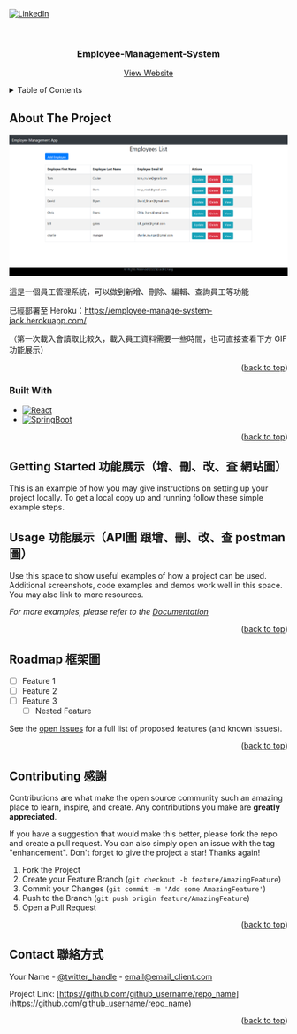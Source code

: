<div id="top"></div>
<!-- PROJECT SHIELDS -->

[![LinkedIn][linkedin-shield]][linkedin-url]

<!-- PROJECT LOGO -->
<br />
<div align="center">

<h3 align="center">Employee-Management-System</h3>

  <p align="center">
    <a href="https://employee-manage-system-jack.herokuapp.com/">View Website</a>
  </p>
</div>

<!-- TABLE OF CONTENTS -->
<details>
  <summary>Table of Contents</summary>
  <ol>
    <li>
      <a href="#about-the-project">About The Project</a>
      <ul>
        <li><a href="#built-with">Built With</a></li>
      </ul>
    </li>
    <li>
      <a href="#getting-started">Getting Started</a>
    </li>
    <li><a href="#usage">Usage</a></li>
    <li><a href="#roadmap">Roadmap</a></li>
    <li><a href="#contributing">Contributing</a></li>
    <li><a href="#contact">Contact</a></li>
  </ol>
</details>



<!-- ABOUT THE PROJECT -->
## About The Project

[![Product Name Screen Shot][product-screenshot]](https://employee-manage-system-jack.herokuapp.com/)

這是一個員工管理系統，可以做到新增、刪除、編輯、查詢員工等功能

已經部署至 Heroku：https://employee-manage-system-jack.herokuapp.com/

（第一次載入會讀取比較久，載入員工資料需要一些時間，也可直接查看下方 GIF 功能展示）

<p align="right">(<a href="#top">back to top</a>)</p>



### Built With

* [![React][React.js]][React-url]
* [![SpringBoot][SpringBoot]][SpringBoot-url]


<p align="right">(<a href="#top">back to top</a>)</p>



<!-- GETTING STARTED -->
## Getting Started 功能展示（增、刪、改、查 網站圖）

This is an example of how you may give instructions on setting up your project locally.
To get a local copy up and running follow these simple example steps.


<!-- USAGE EXAMPLES -->
## Usage 功能展示（API圖 跟增、刪、改、查 postman圖）

Use this space to show useful examples of how a project can be used. Additional screenshots, code examples and demos work well in this space. You may also link to more resources.

_For more examples, please refer to the [Documentation](https://example.com)_

<p align="right">(<a href="#top">back to top</a>)</p>



<!-- ROADMAP -->
## Roadmap 框架圖

- [ ] Feature 1
- [ ] Feature 2
- [ ] Feature 3
    - [ ] Nested Feature

See the [open issues](https://github.com/github_username/repo_name/issues) for a full list of proposed features (and known issues).

<p align="right">(<a href="#top">back to top</a>)</p>



<!-- CONTRIBUTING -->
## Contributing 感謝

Contributions are what make the open source community such an amazing place to learn, inspire, and create. Any contributions you make are **greatly appreciated**.

If you have a suggestion that would make this better, please fork the repo and create a pull request. You can also simply open an issue with the tag "enhancement".
Don't forget to give the project a star! Thanks again!

1. Fork the Project
2. Create your Feature Branch (`git checkout -b feature/AmazingFeature`)
3. Commit your Changes (`git commit -m 'Add some AmazingFeature'`)
4. Push to the Branch (`git push origin feature/AmazingFeature`)
5. Open a Pull Request

<p align="right">(<a href="#top">back to top</a>)</p>


<!-- CONTACT -->
## Contact 聯絡方式

Your Name - [@twitter_handle](https://twitter.com/twitter_handle) - email@email_client.com

Project Link: [https://github.com/github_username/repo_name](https://github.com/github_username/repo_name)

<p align="right">(<a href="#top">back to top</a>)</p>



<!-- MARKDOWN LINKS & IMAGES -->
<!-- https://www.markdownguide.org/basic-syntax/#reference-style-links -->
[linkedin-shield]: https://img.shields.io/badge/-LinkedIn-black.svg?style=for-the-badge&logo=linkedin&colorB=555
[linkedin-url]: https://linkedin.com/in/linkedin_username
[product-screenshot]: images/screenshot.png
[React.js]: https://img.shields.io/badge/React-20232A?style=for-the-badge&logo=react&logoColor=61DAFB
[React-url]: https://reactjs.org/
[SpringBoot]: https://img.shields.io/badge/SpringBoot-0769AD?style=for-the-badge&logo=SpringBoot&logoColor=white
[SpringBoot-url]: https://spring.io